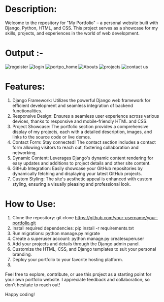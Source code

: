 # Description:
Welcome to the repository for "My Portfolio" – a personal website built with Django, Python, HTML, and CSS. This project serves as a showcase for my skills, projects, and experiences in the world of web development.
# Output :- 

![regeister](https://github.com/KunalMali-The-Clever-Programmer/Portfolio-Website-Using-Django/assets/107911019/4af1985c-2773-4b5e-91cb-d78c8f830062)
![login](https://github.com/KunalMali-The-Clever-Programmer/Portfolio-Website-Using-Django/assets/107911019/5b73510b-d528-4dd3-b60c-4b962071e506)
![portpo_home](https://github.com/KunalMali-The-Clever-Programmer/Portfolio-Website-Using-Django/assets/107911019/40db7a25-d82e-44d3-a3a6-993816a23510)
![Abouts](https://github.com/KunalMali-The-Clever-Programmer/Portfolio-Website-Using-Django/assets/107911019/afa06ae9-67c0-4345-ba00-21d3c0e9daf1)
![projects](https://github.com/KunalMali-The-Clever-Programmer/Portfolio-Website-Using-Django/assets/107911019/9d143a49-781c-48d0-a5ec-86aa77c8bca6)
![contact us](https://github.com/KunalMali-The-Clever-Programmer/Portfolio-Website-Using-Django/assets/107911019/78acc188-bf53-4156-bb4a-c2d4698e775a)

# Features:

1. Django Framework: Utilizes the powerful Django web framework for efficient development and seamless integration of backend functionalities.
2. Responsive Design: Ensures a seamless user experience across various devices, thanks to responsive and mobile-friendly HTML and CSS.
3. Project Showcase: The portfolio section provides a comprehensive display of my projects, each with a detailed description, images, and links to the source code or live demos.
4. Contact Form: Stay connected! The contact section includes a contact form allowing visitors to reach out, fostering collaboration and networking.
5. Dynamic Content: Leverages Django's dynamic content rendering for easy updates and additions to project details and other site content.
6. GitHub Integration: Easily showcase your GitHub repositories by dynamically fetching and displaying your latest GitHub projects.
7. Custom Styling: The site's aesthetic appeal is enhanced with custom styling, ensuring a visually pleasing and professional look.

# How to Use:

1. Clone the repository: git clone https://github.com/your-username/your-portfolio.git
2. Install required dependencies: pip install -r requirements.txt
3. Run migrations: python manage.py migrate
3. Create a superuser account: python manage.py createsuperuser
4. Add your projects and details through the Django admin panel.
5. Customize the HTML, CSS, and Django templates to suit your personal branding.
6. Deploy your portfolio to your favorite hosting platform.
7. 
Feel free to explore, contribute, or use this project as a starting point for your own portfolio website. I appreciate feedback and collaboration, so don't hesitate to reach out!

Happy coding!
